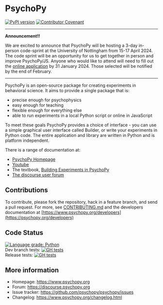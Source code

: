 # PsychoPy

[![PyPI version](https://img.shields.io/pypi/v/psychopy.svg)](https://pypi.python.org/pypi/PsychoPy)
[![Contributor Covenant](https://img.shields.io/badge/Contributor%20Covenant-v1.4%20adopted-ff69b4.svg)](code-of-conduct.md)  

---

**Announcement!!**

We are excited to announce that PsychoPy will be hosting a 3-day in-person code-sprint at the University of Nottingham from 15-17 April 2024. The code sprint will be an opportunity for us to get together in person and improve PsychoPy/JS. Anyone who would like to attend will need to fill out the [online application](https://run.pavlovia.org/pavlovia/survey/?surveyId=171ed328-d5ea-4819-83dc-9ba00ef5683b) by 31 January 2024. Those selected will be notified by the end of February.

---

PsychoPy is an open-source package for creating experiments in behavioral science. It aims to provide a single package that is:

* precise enough for psychophysics
* easy enough for teaching
* flexible enough for everything else
* able to run experiments in a local Python script or online in JavaScript

To meet these goals PsychoPy provides a choice of interface - you can use a
simple graphical user interface called Builder, or write your experiments in
Python code. The entire application and library are written in Python and is
platform independent.

There is a range of documentation at:

* [PsychoPy Homepage](https://www.psychopy.org)
* [Youtube](https://www.youtube.com/playlist?list=PLFB5A1BE51964D587)
* The textbook, [Building Experiments in PsychoPy](https://uk.sagepub.com/en-gb/eur/building-experiments-in-psychopy/book253480)
* [The discourse user forum](https://discourse.psychopy.org)

## Contributions

To contribute, please fork the repository, hack in a feature branch, and send a
pull request.  For more, see [CONTRIBUTING.md](CONTRIBUTING.md)
and the developers documentation at [https://www.psychopy.org/developers](https://psychopy.org/developers)

## Code Status

[![Language grade: Python](https://img.shields.io/lgtm/grade/python/g/psychopy/psychopy.svg?logo=lgtm&logoWidth=18)](https://lgtm.com/projects/g/psychopy/psychopy/context:python)  
Dev branch tests: [![GH tests](https://github.com/psychopy/psychopy/actions/workflows/pytests.yaml/badge.svg?branch=dev)](https://github.com/psychopy/psychopy/actions/workflows/pytests.yaml?query=branch%3Adev)  
Release tests: [![GH tests](https://github.com/psychopy/psychopy/actions/workflows/pytests.yaml/badge.svg?branch=release)](https://github.com/psychopy/psychopy/actions/workflows/pytests.yaml?query=branch%3Arelease)

## More information

* Homepage: https://www.psychopy.org
* Forum: https://discourse.psychopy.org
* Issue tracker: https://github.com/psychopy/psychopy/issues
* Changelog: https://www.psychopy.org/changelog.html
